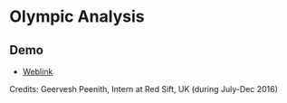 # Olympic Analysis

## Demo
- [Weblink](https://mithileysh.github.io/Olympic-Analysis/)

Credits: Geervesh Peenith, Intern at Red Sift, UK (during July-Dec 2016)

